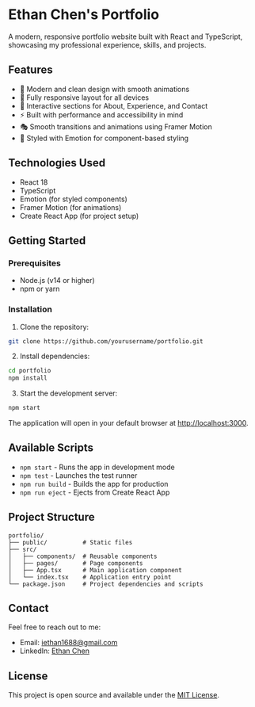 # Ethan Chen's Portfolio

A modern, responsive portfolio website built with React and TypeScript, showcasing my professional experience, skills, and projects.

## Features

- 🎨 Modern and clean design with smooth animations
- 📱 Fully responsive layout for all devices
- 🎯 Interactive sections for About, Experience, and Contact
- ⚡ Built with performance and accessibility in mind
- 🎭 Smooth transitions and animations using Framer Motion
- 🎨 Styled with Emotion for component-based styling

## Technologies Used

- React 18
- TypeScript
- Emotion (for styled components)
- Framer Motion (for animations)
- Create React App (for project setup)

## Getting Started

### Prerequisites

- Node.js (v14 or higher)
- npm or yarn

### Installation

1. Clone the repository:
```bash
git clone https://github.com/yourusername/portfolio.git
```

2. Install dependencies:
```bash
cd portfolio
npm install
```

3. Start the development server:
```bash
npm start
```

The application will open in your default browser at [http://localhost:3000](http://localhost:3000).

## Available Scripts

- `npm start` - Runs the app in development mode
- `npm test` - Launches the test runner
- `npm run build` - Builds the app for production
- `npm run eject` - Ejects from Create React App

## Project Structure

```
portfolio/
├── public/          # Static files
├── src/
│   ├── components/  # Reusable components
│   ├── pages/       # Page components
│   ├── App.tsx      # Main application component
│   └── index.tsx    # Application entry point
└── package.json     # Project dependencies and scripts
```

## Contact

Feel free to reach out to me:
- Email: iethan1688@gmail.com
- LinkedIn: [Ethan Chen](https://www.linkedin.com/in/ethan-chen-1983141b3/)

## License

This project is open source and available under the [MIT License](LICENSE).
